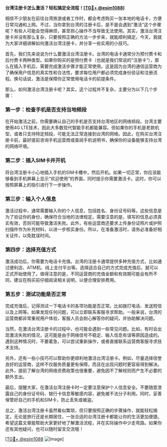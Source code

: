 **台湾注册卡怎么激活？轻松搞定全流程！[[TG💪+ @esim1088](https://t.me/s/esim1088)]**

相信不少朋友在前往台湾旅游或者工作时，都会考虑购买一张本地的电话卡，方便日常沟通和上网。不过，当你拿到台湾的注册卡后，是不是会遇到“激活”这个步骤呢？有些人可能会觉得麻烦，甚至担心操作不当导致无法使用。其实，激活台湾注册卡并没有那么复杂，只要按照正确的方法一步步来，就能顺利搞定。今天，我就为大家详细讲解如何激活台湾注册卡，并分享一些实用的小技巧。

首先，我们先来说说为什么要激活台湾注册卡。台湾的电话卡通常分为预付费卡和后付费卡两种类型。如果你购买的是预付费卡（也就是我们常说的“注册卡”），那么在插入手机后，需要完成激活步骤才能正常使用。这是因为台湾的通信运营商为了确保用户信息的真实性和合法性，要求每位用户都必须完成身份验证和注册流程。换句话说，激活是保障你正常使用电话卡的前提条件。

那么，如何激活台湾注册卡呢？其实，这个过程并不复杂，主要分为以下几个步骤：

### **第一步：检查手机是否支持当地频段**
在开始激活之前，你需要确认自己的手机是否支持台湾地区的网络频段。台湾主要使用4G LTE技术，因此大多数现代智能手机都能兼容。但如果你的手机是老款机型，或者只支持特定频段，可能无法正常连接到台湾的网络。因此，在购买台湾注册卡前，最好提前咨询手机运营商或查阅手机说明书，确保你的设备能够支持台湾的网络环境。

### **第二步：插入SIM卡并开机**
将台湾注册卡小心地插入手机的SIM卡槽中，然后开机。如果一切正常，你应该能够看到手机屏幕上显示“欢迎使用”的界面，同时提示你需要激活卡。这时，你可以按照屏幕上的指引进行下一步操作。

### **第三步：输入个人信息**
激活过程中，通常需要输入你的个人信息，包括姓名、身份证号码等。这些信息是为了验证你的身份，确保符合当地的法律规定。需要注意的是，填写的信息必须真实有效，否则可能导致激活失败。此外，有些运营商还要求上传身份证照片或护照扫描件作为补充材料，以进一步核实身份。所以，在准备激活时，请务必准备好相关证件，以免耽误时间。

### **第四步：选择充值方式**
激活成功后，你需要为电话卡充值。台湾的注册卡通常提供多种充值方式，比如通过便利店、ATM机、线上支付平台等。选择适合自己的方式完成充值后，就可以正式开始使用了。值得注意的是，不同运营商的充值金额和有效期可能会有所不同，建议在购买前仔细阅读相关说明，以便合理安排费用。

### **第五步：测试功能是否正常**
完成充值后，记得测试一下电话卡的各项功能是否正常。比如拨打电话、发送短信以及上网等。如果发现任何问题，可以立即联系客服寻求帮助。一般来说，台湾的运营商都非常重视用户体验，客服人员会耐心解答你的疑问，并协助解决问题。

当然，在激活台湾注册卡的过程中，也可能会遇到一些常见问题。比如，有时会出现激活失败的情况，这可能是由于网络信号不稳定、输入信息有误等原因造成的。遇到这种情况时，不要着急，可以尝试重新操作，或者直接联系运营商客服寻求技术支持。

另外，还有一些小技巧可以帮助你更顺利地激活台湾注册卡。例如，尽量选择信誉良好的运营商，这样不仅服务质量更有保障，而且在出现问题时更容易得到解决。此外，提前了解台湾的网络资费政策也很重要，避免因不了解规则而产生不必要的额外支出。

最后，提醒大家，在激活台湾注册卡时一定要注意保护个人信息安全。不要随意泄露自己的身份证号码、银行卡信息等敏感内容，避免被不法分子利用。同时，妥善保管好自己的手机和SIM卡，防止丢失或被盗。

总之，激活台湾注册卡虽然看似繁琐，但只要按照正确的步骤操作，就能轻松搞定。无论是旅行还是长期居住，一张合适的台湾注册卡都能让你的生活更加便捷。希望这篇文章能帮助大家更好地了解激活流程，并在实际操作中少走弯路。如果你还有其他疑问，也可以随时留言交流哦！

[[TG💪+ @esim1088](https://t.me/s/esim1088) ![Image](https://i.postimg.cc/4NQfJmqS/Snipaste-2025-05-13-00-14-12.png)]
